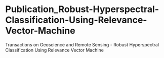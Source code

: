 # Publication_Robust-Hyperspectral-Classification-Using-Relevance-Vector-Machine
Transactions on Geoscience and Remote Sensing - Robust Hyperspectral Classification Using Relevance Vector Machine
